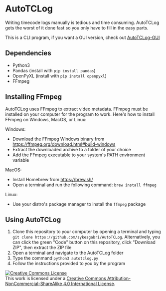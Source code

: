 # AutoTCLog
Writing timecode logs manually is tedious and time consuming. AutoTCLog gets the worst of it done fast so you only have to fill in the easy parts.

This is a CLI program, if you want a GUI version, check out [AutoTCLog-GUI](https://github.com/sykesgabri/AutoTCLog-GUI)

## Dependencies
* Python3
* Pandas (install with `pip install pandas`)
* OpenPyXL (install with `pip install openpyxl`)
* FFmpeg

## Installing FFmpeg
AutoTCLog uses FFmpeg to extract video metadata. FFmpeg must be installed on your computer for the program to work. Here's how to install FFmpeg on Windows, MacOS, or Linux:

Windows:
* Download the FFmpeg Windows binary from https://ffmpeg.org/download.html#build-windows
* Extract the downloaded archive to a folder of your choice
* Add the FFmpeg executable to your system's PATH environment variable

MacOS:
* Install Homebrew from https://brew.sh/
* Open a terminal and run the following command: `brew install ffmpeg`

Linux:
* Use your distro's package manager to install the `ffmpeg` package

## Using AutoTCLog
1. Clone this repository to your computer by opening a terminal and typing `git clone https://github.com/sykesgabri/AutoTCLog`. Alternatively, you can click the green "Code" button on this repository, click "Download ZIP", then extract the ZIP file
2. Open a terminal and navigate to the AutoTCLog folder
3. Type the command `python3 autotclog.py`
4. Follow the instructions provided to you by the program

<a rel="license" href="http://creativecommons.org/licenses/by-nc-sa/4.0/"><img alt="Creative Commons License" style="border-width:0" src="https://i.creativecommons.org/l/by-nc-sa/4.0/88x31.png" /></a><br />This work is licensed under a <a rel="license" href="http://creativecommons.org/licenses/by-nc-sa/4.0/">Creative Commons Attribution-NonCommercial-ShareAlike 4.0 International License</a>.
